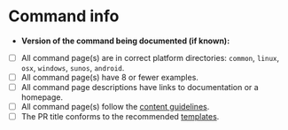 <!--
Thank you for contributing!
Please fill in the following checklist, removing items that do not apply.
See also https://github.com/tldr-pages/tldr/blob/main/CONTRIBUTING.md
-->

# Command info

- **Version of the command being documented (if known):**  

- [ ] All command page(s) are in correct platform directories: `common`, `linux`, `osx`, `windows`, `sunos`, `android`.
- [ ] All command page(s) have 8 or fewer examples.
- [ ] All command page descriptions have links to documentation or a homepage.
- [ ] All command page(s) follow the [content guidelines](/tldr-pages/tldr/blob/main/CONTRIBUTING.md#guidelines).
- [ ] The PR title conforms to the recommended [templates](/tldr-pages/tldr/blob/main/CONTRIBUTING.md#commit-message).
